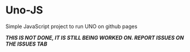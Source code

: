 # Uno-JS
Simple JavaScript project to run UNO on github pages

***THIS IS NOT DONE, IT IS STILL BEING WORKED ON. REPORT ISSUES ON THE ISSUES TAB***
